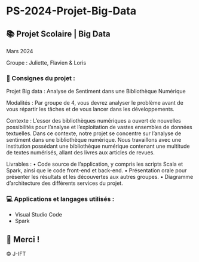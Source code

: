 # PS-2024-Projet-Big-Data

## 📚 Projet Scolaire | Big Data

Mars 2024

Groupe : Juliette, Flavien & Loris

### 📌 Consignes du projet : 

Projet Big data : Analyse de Sentiment dans une Bibliothèque Numérique

Modalités :
Par groupe de 4, vous devrez analyser le problème avant de vous répartir les tâches et de vous lancer dans les développements.

Contexte :
L’essor des bibliothèques numériques a ouvert de nouvelles possibilités pour l’analyse et l’exploitation de vastes ensembles de données textuelles. Dans ce contexte, notre projet se concentre sur l’analyse de sentiment dans une bibliothèque numérique. Nous travaillons avec une institution possédant une bibliothèque numérique contenant une multitude de textes numérisés, allant des livres aux articles de revues.

Livrables :
• Code source de l’application, y compris les scripts Scala et Spark, ainsi que le code front-end et back-end.
• Présentation orale pour présenter les résultats et les découvertes aux autres groupes.
• Diagramme d’architecture des différents services du projet.


### 💻 Applications et langages utilisés :

+ Visual Studio Code
+ Spark



## 🌸 Merci !
© J-IFT
